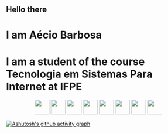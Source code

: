 ## Hello there
# I am Aécio Barbosa
# I am a student of the course Tecnologia em Sistemas Para Internet at IFPE




<p align="center">
  <img src="https://cdn.jsdelivr.net/gh/devicons/devicon/icons/html5/html5-original.svg" width="40"/>
  <img src="https://cdn.jsdelivr.net/gh/devicons/devicon/icons/css3/css3-original.svg" width="40"/>
  <img src="https://cdn.jsdelivr.net/gh/devicons/devicon/icons/javascript/javascript-original.svg" width="40"/>
  <img src="https://cdn.jsdelivr.net/gh/devicons/devicon/icons/typescript/typescript-original.svg" width="40"/>
  <img src="https://cdn.jsdelivr.net/gh/devicons/devicon/icons/php/php-original.svg" width="40"/>
  <img src="https://cdn.jsdelivr.net/gh/devicons/devicon/icons/mysql/mysql-original.svg" width="40"/>
  <img src="https://cdn.jsdelivr.net/gh/devicons/devicon/icons/react/react-original.svg" width="40"/>
  <img src="https://cdn.jsdelivr.net/gh/devicons/devicon/icons/svelte/svelte-original.svg" width="40"/>
</p>



[![Ashutosh's github activity graph](https://github-readme-activity-graph.vercel.app/graph?username=Aecio09&bg_color=0d1117&color=ffffff&line=24d6b2&point=2d2525&area=true&hide_border=true)](https://github.com/ashutosh00710/github-readme-activity-graph)

